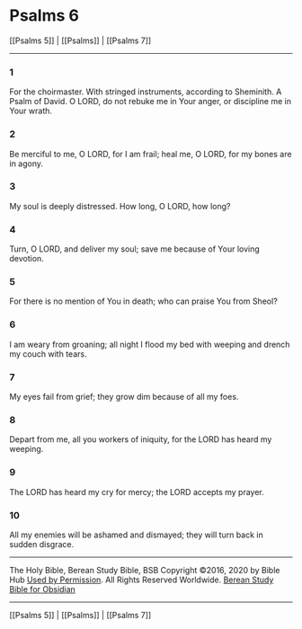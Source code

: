 # Psalms 6

[[Psalms 5]] | [[Psalms]] | [[Psalms 7]]

---

### 1
For the choirmaster. With stringed instruments, according to Sheminith. A Psalm of David. O LORD, do not rebuke me in Your anger, or discipline me in Your wrath.

### 2
Be merciful to me, O LORD, for I am frail; heal me, O LORD, for my bones are in agony.

### 3
My soul is deeply distressed. How long, O LORD, how long?

### 4
Turn, O LORD, and deliver my soul; save me because of Your loving devotion.

### 5
For there is no mention of You in death; who can praise You from Sheol?

### 6
I am weary from groaning; all night I flood my bed with weeping and drench my couch with tears.

### 7
My eyes fail from grief; they grow dim because of all my foes.

### 8
Depart from me, all you workers of iniquity, for the LORD has heard my weeping.

### 9
The LORD has heard my cry for mercy; the LORD accepts my prayer.

### 10
All my enemies will be ashamed and dismayed; they will turn back in sudden disgrace.

---

The Holy Bible, Berean Study Bible, BSB
Copyright ©2016, 2020 by Bible Hub
[Used by Permission](https://berean.bible/terms.htm). All Rights Reserved Worldwide.
[Berean Study Bible for Obsidian](https://github.com/gapmiss/berean-study-bible-for-obsidian)

---

[[Psalms 5]] | [[Psalms]] | [[Psalms 7]]

